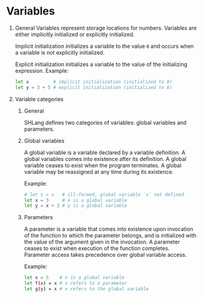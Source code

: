 # Variables

1. General
	Variables represent storage locations for numbers. Variables are either implicitly initialized or explicitly initialized.

	Implicit initialization initializes a variable to the value `0` and occurs when a variable is not explicitly initialized.

	Explicit initialization initializes a variable to the value of the initializing expression.
	Example:
	```sh
	let x         # implicit initialization (initialized to 0)
	let y = 3 + 5 # explicit initialization (initialized to 8)
	```

2. Variable categories
	1. General

		SHLang defines two categories of variables: global variables and parameters.

	2. Global variables

		A global variable is a variable declared by a variable definition. A global variables comes into existence after its definition. A global variable ceases to exist when the program terminates. A global variable may be reassigned at any time during its existence.

		Example:
		```sh
		# let z = x   # ill-formed, global variable `x` not defined
		let x = 3     # x is a global variable
		let y = x + 2 # y is a global variable
		```

	3. Parameters

		A parameter is a variable that comes into existence upon invocation of the function to which the parameter belongs, and is initialized with the value of the argument given in the invocation. A parameter ceases to exist when execution of the function completes. Parameter access takes precedence over global variable access.

		Example:
		```sh
		let x = 5    # x is a global variable
		let f(x) = x # x refers to a parameter
		let g(y) = x # x refers to the global variable
		```
